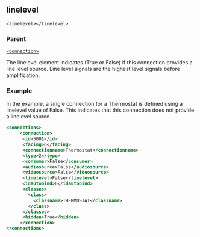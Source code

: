 ## linelevel

`<linelevel></linelevel>`


### Parent

[`<connection>`][1]


The linelevel element indicates (True or False) if this connection provides a line level source. Line level signals are the highest level signals before amplification.

### Example

In the example, a single connection for a Thermostat is defined using a linelevel value of False.  This indicates that this connection does not provide a linelevel source.  

```xml
<connections>
     <connection>      
	  <id>5001</id>
      <facing>6</facing>
      <connectionname>Thermostat</connectionname>
      <type>2</type>
      <consumer>False</consumer>
      <audiosource>False</audiosource>
      <videosource>False</videosource>
      <linelevel>False</linelevel>
	  <idautobind>0</idautobind>
      <classes>
        <class>
          <classname>THERMOSTAT</classname>
        </class>
      </classes>
      <hidden>True</hidden>
     </connection>
</connections>
```





[1]:	https://verbose-telegram-5004f902.pages.github.io/#connections-xml-connection